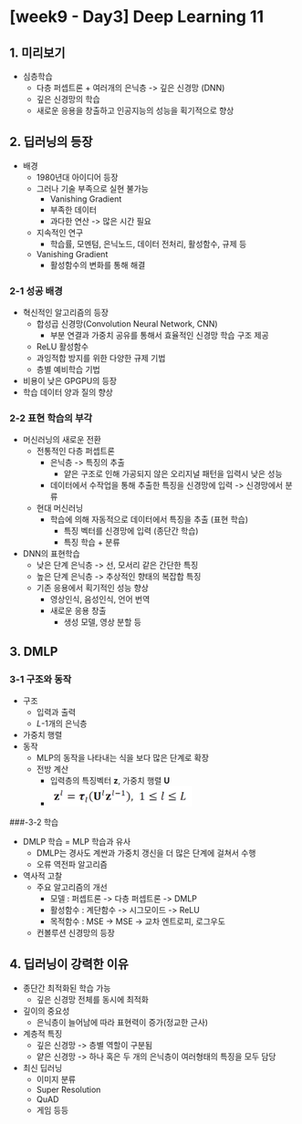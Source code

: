 # [week9 - Day3] Deep Learning 11

## 1. 미리보기
  - 심층학습
    - 다층 퍼셉트론 + 여러개의 은닉층 -> 깊은 신경망 (DNN)
    - 깊은 신경망의 학습
    - 새로운 응용을 창출하고 인공지능의 성능을 획기적으로 향상

## 2. 딥러닝의 등장
  - 배경
    - 1980년대 아이디어 등장
    - 그러나 기술 부족으로 실현 불가능
      - Vanishing Gradient
      - 부족한 데이터
      - 과다한 연산 -> 많은 시간 필요
    - 지속적인 연구
      - 학습률, 모멘텀, 은닉노드, 데이터 전처리, 활성함수, 규제 등
    - Vanishing Gradient
      - 활성함수의 변화를 통해 해결

### 2-1 성공 배경
  - 혁신적인 알고리즘의 등장
    - 합성곱 신경망(Convolution Neural Network, CNN)
      - 부분 연결과 가중치 공유를 통해서 효율적인 신경망 학습 구조 제공
    - ReLU 활성함수
    - 과잉적합 방지를 위한 다양한 규제 기법
    - 층별 예비학습 기법
  - 비용이 낮은 GPGPU의 등장
  - 학습 데이터 양과 질의 향상

### 2-2 표현 학습의 부각
  - 머신러닝의 새로운 전환
    - 전통적인 다층 퍼셉트론
      - 은닉층 -> 특징의 추출
        - 얕은 구조로 인해 가공되지 않은 오리지널 패턴을 입력시 낮은 성능
      - 데이터에서 수작업을 통해 추출한 특징을 신경망에 입력 -> 신경망에서 분류
    - 현대 머신러닝
      - 학습에 의해 자동적으로 데이터에서 특징을 추출 (표현 학습)
        - 특징 벡터를 신경망에 입력 (종단간 학습)
        - 특징 학습 + 분류
  - DNN의 표현학습
    - 낮은 단계 은닉층 -> 선, 모서리 같은 간단한 특징
    - 높은 단계 은닉층 -> 추상적인 향태의 복잡합 특징
    - 기존 응용에서 획기적인 성능 향상
      - 영상인식, 음성인식, 언어 번역
      - 새로운 응용 창출
        - 생성 모델, 영상 분할 등

## 3. DMLP
### 3-1 구조와 동작
  - 구조
    - 입력과 출력
    - *L*-1개의 은닉층
  - 가중치 행렬
  - 동작
    - MLP의 동작을 나타내는 식을 보다 많은 단계로 확장
    - 전방 계산
      - 입력층의 특징벡터 **z**, 가중치 행렬 **U**
      - ![image](image/1.png)

###-3-2 학습
  - DMLP 학습 = MLP 학습과 유사
    - DMLP는 경사도 계싼과 가중치 갱신을 더 많은 단계에 걸쳐서 수행
    - 오류 역전파 알고리즘
  - 역사적 고찰
    - 주요 알고리즘의 개선
      - 모델 : 퍼셉트론 -> 다층 퍼셉트론 -> DMLP
      - 활성함수 : 계단함수 -> 시그모이드 -> ReLU
      - 목적함수 : MSE -> MSE -> 교차 엔트로피, 로그우도
    - 컨볼루션 신경망의 등장

## 4. 딥러닝이 강력한 이유
  - 종단간 최적화된 학습 가능
    - 깊은 신경망 전체를 동시에 최적화
  - 깊이의 중요성
    - 은닉층이 늘어남에 따라 표현력이 증가(정교한 근사)
  - 계층적 특징
    - 깊은 신경망 -> 층별 역할이 구분됨
    - 얕은 신경망 -> 하나 혹은 두 개의 은닉층이 여러형태의 특징을 모두 담당
  - 최신 딥러닝
    - 이미지 분류
    - Super Resolution
    - QuAD
    - 게임 등등